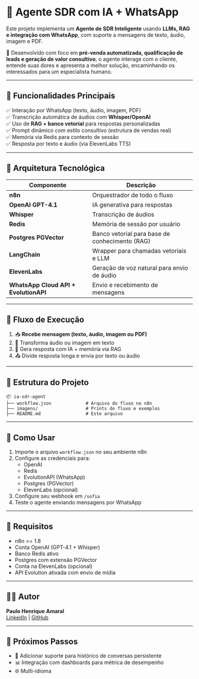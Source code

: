# 🧠 Agente SDR com IA + WhatsApp

Este projeto implementa um **Agente de SDR Inteligente** usando **LLMs, RAG e integração com WhatsApp**, com suporte a mensagens de texto, áudio, imagem e PDF.

🔧 Desenvolvido com foco em **pré-venda automatizada, qualificação de leads e geração de valor consultivo**, o agente interage com o cliente, entende suas dores e apresenta a melhor solução, encaminhando os interessados para um especialista humano.

---

## 🎯 Funcionalidades Principais

✅ Interação por WhatsApp (texto, áudio, imagem, PDF)  
✅ Transcrição automática de áudios com **Whisper/OpenAI**  
✅ Uso de **RAG + banco vetorial** para respostas personalizadas  
✅ Prompt dinâmico com estilo consultivo (estrutura de vendas real)  
✅ Memória via Redis para contexto de sessão  
✅ Resposta por texto e áudio (via ElevenLabs TTS)

---

## 🧩 Arquitetura Tecnológica

| Componente | Descrição |
|-----------|-----------|
| **n8n** | Orquestrador de todo o fluxo |
| **OpenAI GPT-4.1** | IA generativa para respostas |
| **Whisper** | Transcrição de áudios |
| **Redis** | Memória de sessão por usuário |
| **Postgres PGVector** | Banco vetorial para base de conhecimento (RAG) |
| **LangChain** | Wrapper para chamadas vetoriais e LLM |
| **ElevenLabs** | Geração de voz natural para envio de áudio |
| **WhatsApp Cloud API + EvolutionAPI** | Envio e recebimento de mensagens |

---

## 🧠 Fluxo de Execução

1. 📥 **Recebe mensagem (texto, áudio, imagem ou PDF)**
2. 🧹 Transforma áudio ou imagem em texto
3. 🧠 Gera resposta com IA + memória via RAG
4. 📤 Divide resposta longa e envia por texto ou áudio

---

## 📁 Estrutura do Projeto

```
📦 ia-sdr-agent
├── workflow.json             # Arquivo do fluxo no n8n
├── imagens/                  # Prints do fluxo e exemplos
├── README.md                 # Este arquivo
```

---

## 🚀 Como Usar

1. Importe o arquivo `workflow.json` no seu ambiente n8n
2. Configure as credenciais para:
   - OpenAI
   - Redis
   - EvolutionAPI (WhatsApp)
   - Postgres (PGVector)
   - ElevenLabs (opcional)
3. Configure seu webhook em `/sofia`
4. Teste o agente enviando mensagens por WhatsApp

---

## 📌 Requisitos

- n8n >= 1.8
- Conta OpenAI (GPT-4.1 + Whisper)
- Banco Redis ativo
- Postgres com extensão PGVector
- Conta na ElevenLabs (opcional)
- API Evolution ativada com envio de mídia

---

## 🧑‍💻 Autor

**Paulo Henrique Amaral**  
[LinkedIn](https://www.linkedin.com/in/paulo-amaral-5679a2253/) | [GitHub](https://github.com/Paulo-Henriquee)

---

## 🧠 Próximos Passos

- 🔄 Adicionar suporte para histórico de conversas persistente
- 📊 Integração com dashboards para métrica de desempenho
- 🌐 Multi-idioma
